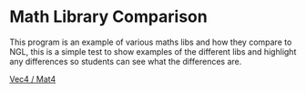 # Math Library Comparison

This program is an example of various maths libs and how they compare to NGL, this is a simple test to show examples of the different libs and highlight any differences so students can see what the differences are.

[Vec4 / Mat4](docs/Vec4Mat4.md)